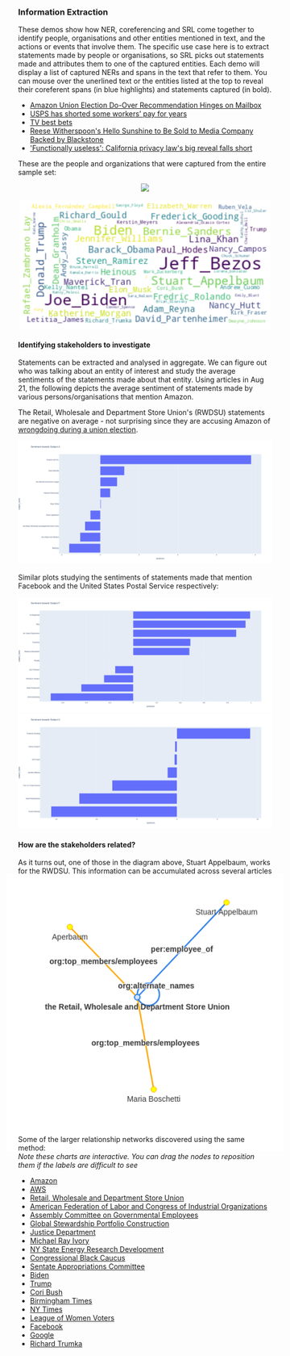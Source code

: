 ### Information Extraction

These demos show how NER, coreferencing and SRL come together to identify people, organisations and other entities mentioned in text, and the actions or events that involve them. The specific use case here is to extract statements made by people or organisations, so SRL picks out statements made and attributes them to one of the captured entities. Each demo will display a list of captured NERs and spans in the text that refer to them. You can mouse over the unerlined text or the entities listed at the top to reveal their coreferent spans (in blue highlights) and statements captured (in bold).

- [Amazon Union Election Do-Over Recommendation Hinges on Mailbox](https://htmlpreview.github.io/?https://github.com/cheongqinxue/SH_Discovery/blob/main/Information%20Extraction%20Demos/demo_a.html)
- [USPS has shorted some workers’ pay for years](https://htmlpreview.github.io/?https://github.com/cheongqinxue/SH_Discovery/blob/main/Information%20Extraction%20Demos/demo_b.html)
- [TV best bets](https://htmlpreview.github.io/?https://github.com/cheongqinxue/SH_Discovery/blob/main/Information%20Extraction%20Demos/demo_c.html)
- [Reese Witherspoon's Hello Sunshine to Be Sold to Media Company Backed by Blackstone](https://htmlpreview.github.io/?https://github.com/cheongqinxue/SH_Discovery/blob/main/Information%20Extraction%20Demos/demo_d.html)
- ['Functionally useless': California privacy law's big reveal falls short](https://htmlpreview.github.io/?https://github.com/cheongqinxue/SH_Discovery/blob/main/Information%20Extraction%20Demos/demo_e.html)

These are the people and organizations that were captured from the entire sample set:

<p align="center">
  <img src="organizations.png" width="500">
</p>
<p align="center">
  <img src="persons.png" width="500">
</p>

#### Identifying stakeholders to investigate

Statements can be extracted and analysed in aggregate. We can figure out who was talking about an entity of interest and study the average sentiments of the statements made about that entity. Using articles in Aug 21, the following depicts the average sentiment of statements made by various persons/organisations that mention Amazon.

The Retail, Wholesale and Department Store Union's (RWDSU) statements are negative on average - not surprising since they are accusing Amazon of [wrongdoing during a union election](https://htmlpreview.github.io/?https://github.com/cheongqinxue/SH_Discovery/blob/main/Information%20Extraction%20Demos/demo_a.html).

![alt text](https://github.com/cheongqinxue/SH_Discovery/blob/main/Sentiment/fileA.png)

Similar plots studying the sentiments of statements made that mention Facebook and the United States Postal Service respectively:

![alt text](https://github.com/cheongqinxue/SH_Discovery/blob/main/Sentiment/fileF.png)
<br>
![alt text](https://github.com/cheongqinxue/SH_Discovery/blob/main/Sentiment/fileU.png)

#### How are the stakeholders related?

As it turns out, one of those in the diagram above, Stuart Appelbaum, works for the RWDSU. This information can be accumulated across several articles to create a relationship network. For RWDSU, 3 unique employees were discovered automatically:
<p align="center" style="margin:-10%;">
  <img src="Relation%20Extraction/RWDSU_1.png" width="550">
</p>

Some of the larger relationship networks discovered using the same method:<br>
<i>Note these charts are interactive. You can drag the nodes to reposition them if the labels are difficult to see</i><br>
- [Amazon](https://htmlpreview.github.io/?https://github.com/cheongqinxue/SH_Discovery/blob/main/Relation%20Extraction/amazon.html)
- [AWS](https://htmlpreview.github.io/?https://github.com/cheongqinxue/SH_Discovery/blob/main/Relation%20Extraction/aws.html)
- [Retail, Wholesale and Department Store Union](https://htmlpreview.github.io/?https://github.com/cheongqinxue/SH_Discovery/blob/main/Relation%20Extraction/rwdsu.html)
- [American Federation of Labor and Congress of Industrial Organizations](https://htmlpreview.github.io/?https://github.com/cheongqinxue/SH_Discovery/blob/main/Relation%20Extraction/AFL.html)
- [Assembly Committee on Governmental Employees](https://htmlpreview.github.io/?https://github.com/cheongqinxue/SH_Discovery/blob/main/Relation%20Extraction/AssemblyCommitteeOnGovernmentalEmployees.html)
- [Global Stewardship Portfolio Construction](https://htmlpreview.github.io/?https://github.com/cheongqinxue/SH_Discovery/blob/main/Relation%20Extraction/GlobalStewardshipPortfolioConstruction.html)
- [Justice Department](https://htmlpreview.github.io/?https://github.com/cheongqinxue/SH_Discovery/blob/main/Relation%20Extraction/JusticeDepartment.html)
- [Michael Ray Ivory](https://htmlpreview.github.io/?https://github.com/cheongqinxue/SH_Discovery/blob/main/Relation%20Extraction/MichaelRayIvory.html)
- [NY State Energy Research Development](https://htmlpreview.github.io/?https://github.com/cheongqinxue/SH_Discovery/blob/main/Relation%20Extraction/NYStateEnergyResearchDevt.html)
- [Congressional Black Caucus](https://htmlpreview.github.io/?https://github.com/cheongqinxue/SH_Discovery/blob/main/Relation%20Extraction/congressionalBlackCaucus.html)
- [Sentate Appropriations Committee](https://htmlpreview.github.io/?https://github.com/cheongqinxue/SH_Discovery/blob/main/Relation%20Extraction/senateAppropriationsComm.html)
- [Biden](https://htmlpreview.github.io/?https://github.com/cheongqinxue/SH_Discovery/blob/main/Relation%20Extraction/biden.html)
- [Trump](https://htmlpreview.github.io/?https://github.com/cheongqinxue/SH_Discovery/blob/main/Relation%20Extraction/Trump.html)
- [Cori Bush](https://htmlpreview.github.io/?https://github.com/cheongqinxue/SH_Discovery/blob/main/Relation%20Extraction/coribush.html)
- [Birmingham Times](https://htmlpreview.github.io/?https://github.com/cheongqinxue/SH_Discovery/blob/main/Relation%20Extraction/birminghamtimes.html)
- [NY Times](https://htmlpreview.github.io/?https://github.com/cheongqinxue/SH_Discovery/blob/main/Relation%20Extraction/nytimes.html)
- [League of Women Voters](https://htmlpreview.github.io/?https://github.com/cheongqinxue/SH_Discovery/blob/main/Relation%20Extraction/leagueofwomenvoters.html)
- [Facebook](https://htmlpreview.github.io/?https://github.com/cheongqinxue/SH_Discovery/blob/main/Relation%20Extraction/facebook.html)
- [Google](https://htmlpreview.github.io/?https://github.com/cheongqinxue/SH_Discovery/blob/main/Relation%20Extraction/google.html)
- [Richard Trumka](https://htmlpreview.github.io/?https://github.com/cheongqinxue/SH_Discovery/blob/main/Relation%20Extraction/richardtumka.html)
